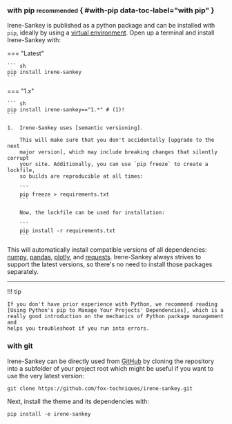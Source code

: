 
### with pip <small>recommended</small> { #with-pip data-toc-label="with pip" }

Irene-Sankey is published as a python package and can be installed with
`pip`, ideally by using a [virtual environment]. Open up a terminal and install
Irene-Sankey with:

=== "Latest"

    ``` sh
    pip install irene-sankey
    ```

=== "1.x"

    ``` sh
    pip install irene-sankey=="1.*" # (1)!
    ```

    1.  Irene-Sankey uses [semantic versioning].

        This will make sure that you don't accidentally [upgrade to the next
        major version], which may include breaking changes that silently corrupt
        your site. Additionally, you can use `pip freeze` to create a lockfile,
        so builds are reproducible at all times:

        ```
        pip freeze > requirements.txt
        ```

        Now, the lockfile can be used for installation:

        ```
        pip install -r requirements.txt
        ```

This will automatically install compatible versions of all dependencies:
[numpy], [pandas], [plotly], and [requests]. Irene-Sankey always strives to support the latest versions, so there's no need to
install those packages separately.

---

!!! tip

    If you don't have prior experience with Python, we recommend reading
    [Using Python's pip to Manage Your Projects' Dependencies], which is a
    really good introduction on the mechanics of Python package management and
    helps you troubleshoot if you run into errors.

  [Python package]: https://pypi.org/project/irene-sankey/
  [virtual environment]: https://realpython.com/what-is-pip/#using-pip-in-a-python-virtual-environment
  [semantic versioning]: https://semver.org/
  [Using Python's pip to Manage Your Projects' Dependencies]: https://realpython.com/what-is-pip/

### with git

Irene-Sankey can be directly used from [GitHub] by cloning the
repository into a subfolder of your project root which might be useful if you
want to use the very latest version:

```
git clone https://github.com/fox-techniques/irene-sankey.git
```

Next, install the theme and its dependencies with:

```
pip install -e irene-sankey
```
  [Irene-Sankey]: https://pypi.org/project/irene-sankey/
  [GitHub]: https://github.com/fox-techniques/irene-sankey
  [numpy]: https://pypi.org/project/numpy/
  [pandas]: https://pypi.org/project/pandas/
  [plotly]: https://pypi.org/project/plotly/
  [requests]: https://pypi.org/project/requests/
  